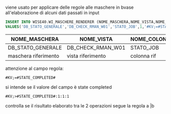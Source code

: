 viene usato per applicare delle regole alle maschere in bvase all'elaborazione di alcuni dati passati in input

``` sql
INSERT INTO WISE40.WI_MASCHERE_RENDERER (NOME_MASCHERA,NOME_VISTA,NOME_COLONNA,INDICE_REGOLA,REGOLA,BACKGROUND,FOREGROUND,FONT,BACKGROUND_2,FOREGROUND_2,FONT_2,F_BUTTON,DESCRIZIONE) 
VALUES('DB_STATO_GENERALE','DB_CHECK_RMAN_W01','STATO_JOB',1,'#KV;=#STATE_COMPLETED#','0,143,57','0,0,0',NULL,'255,0,0','0,0,0',NULL,'N',NULL);
```

| NOME_MASCHERA       | NOME_VISTA         | NOME_COLONNA | INDICE_REGOLA | REGOLA            | BACKGROUND | FOREGROUND | FONT | BACKGROUND_2 | FOREGROUND_2 | FONT_2 | F_BUTTON | DESCRIZIONE       |
|---------------------|--------------------|--------------|---------------|-------------------|------------|------------|------|--------------|--------------|--------|----------|-------------------|
| DB_STATO_GENERALE   | DB_CHECK_RMAN_W01  | STATO_JOB    | 1             | #KV;=#STATE_COMPLETED# | 0,143,57   | 0,0,0      | NULL | 255,0,0      | 0,0,0        | NULL   | N        |                   |
| maschera riferimento| vista riferimento  | colonna rif  | indice +regole| #KV;=#STATE_COMPLETED# | 0,143,57   | 0,0,0      | NULL | 255,0,0      | 0,0,0        | NULL   | N        |                   |


attenzione al campo regola:
```
#KV;=#STATE_COMPLETED#
```
si intende se il valore del campo è state completed


```
#KV;>#STATE_COMPLETED#:1:1:1
```
controlla se il risultato elaborato tra le 2 operazioni segue la regola a |b